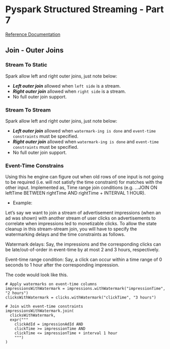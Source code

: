 # Pyspark Structured Streaming - Part 7

[Reference Documentation](https://spark.apache.org/docs/latest/structured-streaming-programming-guide.html#join-operations)

## Join - Outer Joins

### Stream To Static

Spark allow left and right outer joins, just note below:

- ***Left outer join*** allowed when `left side` is a stream.
- ***Right outer join*** allowed when `right side` is a stream.
- No full outer join support.


### Stream To Stream

Spark allow left and right outer joins, just note below:

- ***Left outer join*** allowed when `watermark-ing is done` and `event-time constraints` must be specified.
- ***Right outer join*** allowed when `watermark-ing is done` and `event-time constraints` must be specified.
- No full outer join support.

### Event-Time Constrains

Using this he engine can figure out when old rows of one input is not going to be required (i.e. will not satisfy the time constraint) for matches with the other input.
Implemented as, Time range join conditions (e.g. ...JOIN ON leftTime BETWEEN rightTime AND rightTime + INTERVAL 1 HOUR).

- Example:

Let’s say we want to join a stream of advertisement impressions (when an ad was shown) with another stream of user clicks on advertisements to correlate when impressions led to monetizable clicks. To allow the state cleanup in this stream-stream join, you will have to specify the watermarking delays and the time constraints as follows.

Watermark delays: Say, the impressions and the corresponding clicks can be late/out-of-order in event-time by at most 2 and 3 hours, respectively.

Event-time range condition: Say, a click can occur within a time range of 0 seconds to 1 hour after the corresponding impression.

The code would look like this.

```
# Apply watermarks on event-time columns
impressionsWithWatermark = impressions.withWatermark("impressionTime", "2 hours")
clicksWithWatermark = clicks.withWatermark("clickTime", "3 hours")

# Join with event-time constraints
impressionsWithWatermark.join(
  clicksWithWatermark,
  expr("""
    clickAdId = impressionAdId AND
    clickTime >= impressionTime AND
    clickTime <= impressionTime + interval 1 hour
    """)
)
```

